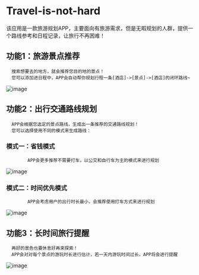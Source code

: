 # Travel-is-not-hard
该应用是一款旅游规划APP，主要面向有旅游需求，但是无暇规划的人群，提供一个路线参考和日程记录，让旅行不再困难！  

## 功能1：旅游景点推荐  
      搜索想要去的地方，就会推荐您目的地的景点！  
      您可以添加进日程中，APP会自动帮你规划行程一条[酒店]->[景点]->[酒店]的闭环路线~  
![image](https://github.com/Merealtea/Travel-is-not-hard/blob/main/AppShow/SearchScene.gif)
      
## 功能2：出行交通路线规划
      APP会根据您选定的景点路线，生成出一条推荐的交通路线规划！ 
      您可以选择使用不同的模式来生成路线： 
### 模式一：省钱模式
            APP会更多推荐不需要打车，以公交和自行车为主的模式来进行规划  
![image](https://github.com/Merealtea/Travel-is-not-hard/blob/main/AppShow/Mode1.gif)
### 模式二：时间优先模式
            APP会考虑用户的出行时长最小，会推荐使用打车方式来进行规划  
![image](https://github.com/Merealtea/Travel-is-not-hard/blob/main/AppShow/Mode2.gif)
            
## 功能3：长时间旅行提醒
      再好的景色也要休息好再来探索！ 
      APP会对对每个景点的游玩时长进行估计，若一天内游玩时间过长，APP将会进行提醒  
![image](https://github.com/Merealtea/Travel-is-not-hard/blob/main/AppShow/LongTimeReminder.gif)
      
